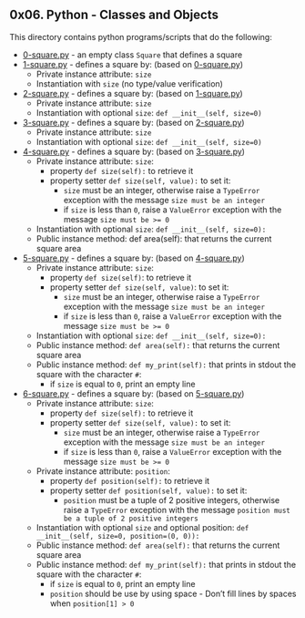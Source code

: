 ## 0x06. Python - Classes and Objects
This directory contains python programs/scripts that do the following:
- [0-square.py](0-square.py) - an empty class `Square` that defines a square
- [1-square.py](1-square.py) - defines a square by: (based on [0-square.py](0-square.py))
	- Private instance attribute: `size`
	- Instantiation with `size` (no type/value verification)
- [2-square.py](2-square.py) - defines a square by: (based on [1-square.py](1-square.py))				
	- Private instance attribute: `size`
	- Instantiation with optional `size`: `def __init__(self, size=0)`
- [3-square.py](3-square.py) - defines a square by: (based on [2-square.py](2-square.py))
	- Private instance attribute: `size`
	- Instantiation with optional `size`: `def __init__(self, size=0)`
- [4-square.py](4-square.py) - defines a square by: (based on [3-square.py](3-square.py))
	- Private instance attribute: `size`:
		- property `def size(self):` to retrieve it
		- property setter `def size(self, value):` to set it:
			- `size` must be an integer, otherwise raise a `TypeError` exception with the message `size must be an integer`
			- if `size` is less than `0`, raise a `ValueError` exception with the message `size must be >= 0`		
	- Instantiation with optional `size`: `def __init__(self, size=0):`
	- Public instance method: def area(self): that returns the current square area
- [5-square.py](5-square.py) - defines a square by: (based on [4-square.py](4-square.py))
	- Private instance attribute: `size`:
		- property `def size(self)`: to retrieve it
		- property setter `def size(self, value)`: to set it:
			- `size` must be an integer, otherwise raise a `TypeError` exception with the message `size must be an integer`
			- if `size` is less than `0`, raise a `ValueError` exception with the message `size must be >= 0`
	- Instantiation with optional `size`: `def __init__(self, size=0):`
	- Public instance method: `def area(self):` that returns the current square area
	- Public instance method: `def my_print(self):` that prints in stdout the square with the character `#`:
		- if `size` is equal to `0`, print an empty line
- [6-square.py](6-square.py) - defines a square by: (based on [5-square.py](5-square.py))
	- Private instance attribute: `size`:
		- property `def size(self):` to retrieve it
		- property setter `def size(self, value):` to set it:
			- `size` must be an integer, otherwise raise a `TypeError` exception with the message `size must be an integer`
			- if `size` is less than `0`, raise a `ValueError` exception with the message `size must be >= 0`
	- Private instance attribute: `position`:
		- property `def position(self):` to retrieve it
		- property setter `def position(self, value):` to set it:
			- `position` must be a tuple of 2 positive integers, otherwise raise a `TypeError` exception with the message `position must be a tuple of 2 positive integers`
	- Instantiation with optional `size` and optional position: `def __init__(self, size=0, position=(0, 0)):`
	- Public instance method: `def area(self):` that returns the current square area
	- Public instance method: `def my_print(self):` that prints in stdout the square with the character `#`:
		- if `size` is equal to `0`, print an empty line
		- `position` should be use by using space - Don’t fill lines by spaces when `position[1] > 0`